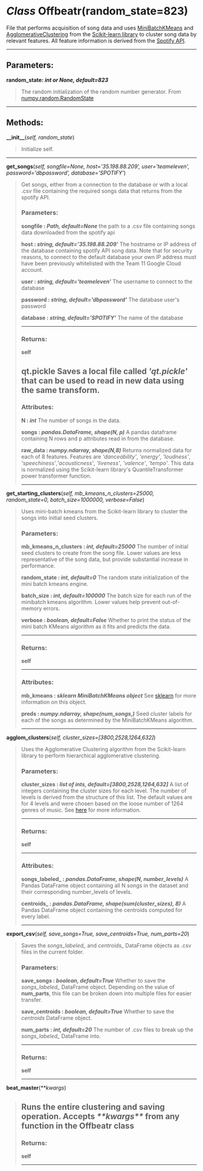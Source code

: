 # *Class* Offbeatr(random_state=823)

File that performs acquisition of song data and uses [MiniBatchKMeans](https://scikit-learn.org/stable/modules/generated/sklearn.cluster.MiniBatchKMeans.html) and [AgglomerativeClustering](https://scikit-learn.org/stable/index.html) from the [Scikit-learn library](https://scikit-learn.org/stable/modules/generated/sklearn.cluster.AgglomerativeClustering.html) to cluster song data by relevant features. All feature information is derived from the [Spotify API](https://developer.spotify.com/).

---

## Parameters:

**random\_state: *int or None, default=823***
>The random initialization of the random number generator. From [numpy.random.RandomState](https://docs.scipy.org/doc/numpy-1.15.0/reference/generated/numpy.random.RandomState.html)

---

## Methods:

**\_\_init\_\_**(*self, random_state*)
>Initialize self.
---
**get\_songs**(*self, songfile=None, host='35.198.88.209', user='teameleven', password='dbpassword', database='SPOTIFY'*)
>Get songs, either from a connection to the database or with a local .csv file containing the required songs data that returns from the spotify API.
>
>### Parameters:
>
>**songfile : *Path, default=None***
>    the path to a .csv file containing songs data downloaded from the spotify api
>
>**host : *string, default='35.198.88.209'***
>    The hostname or IP address of the database containing spotify API song data. Note that for security reasons, to connect to the default database your own IP address must have been previously whitelisted with the Team 11 Google Cloud account. 
>
>**user : *string, default='teameleven'***
>    The username to connect to the database
>
>**password : *string, default='dbpassword'***
>    The database user's password
>
>**database : *string, default='SPOTIFY'***
>    The name of the database
>
>---
>### Returns:
>
>**self**
>
>**qt.pickle**
>    Saves a local file called *'qt.pickle'* that can be used to read in new data using the same transform.
>---
>
>### Attributes:
>
>**N : *int***
>    The number of songs in the data.
>
>**songs : *pandas.DataFrame, shape(N, p)***
>    A pandas dataframe containing N rows and p attributes read in from the database.
>
>**raw_data : *numpy.ndarray, shape(N,8)***
>    Returns normalized data for each of 8 features. Features are *'danceability'*, *'energy'*, *'loudness'*, *'speechiness'*,*'acousticness'*, *'liveness'*, *'valence'*, *'tempo'*. This data is normalized using the Scikit-learn library's QuantileTransformer power transformer function.
>
>---
**get\_starting\_clusters**(*self, mb\_kmeans\_n\_clusters=25000, random\_state=0, batch\_size=1000000, verbose=False*)
>Uses mini-batch kmeans from the Scikit-learn library to cluster the songs into initial seed clusters.
>
>### Parameters:
>
>**mb\_kmeans\_n\_clusters : *int, default=25000***
>    The number of initial seed clusters to create from the song file. Lower values are less representative of the song data, but provide substantial increase in performance. 
>
>**random\_state : *int, default=0***
>    The random state initialization of the mini batch kmeans engine. 
>
>**batch\_size : *int, default=100000***
>    The batch size for each run of the minibatch kmeans algorithm. Lower values help prevent out-of-memory errors. 
>
>**verbose : *boolean, default=False***
>    Whether to print the status of the mini batch KMeans algorithm as it fits and predicts the data. 
>
>---
>### Returns:
>
>**self**
>
>---
>
>### Attributes:
>
>**mb_kmeans : *sklearn MiniBatchKMeans object***
>    See [sklearn](https://scikit-learn.org/stable/modules/generated/sklearn.cluster.MiniBatchKMeans.html) for more information on this object.
>
>**preds : *numpy.ndarray, shape(num_songs,)***
>    Seed cluster labels for each of the songs as determined by the MiniBatchKMeans algorithm.
>
>---
**agglom\_clusters**(*self, cluster_sizes=[3800,2528,1264,632]*)
>Uses the Agglomerative Clustering algorithm from the Scikit-learn library to perform hierarchical agglomerative clustering.
>
>### Parameters:
>
>**cluster\_sizes : *list of ints, default=[3800,2528,1264,632]***
>    A list of integers containing the cluster sizes for each level. The number of levels is derived from the structure of this list. The default values are for 4 levels and were chosen based on the loose number of 1264 genres of music. See [here](https://www.theguardian.com/music/2014/sep/04/-sp-from-charred-death-to-deep-filthstep-the-1264-genres-that-make-modern-music) for more information.
>
>---
>### Returns:
>
>**self**
>
>---
>
>### Attributes:
>
>**songs_labeled_ : *pandas.DataFrame, shape(N, number_levels)***
>    A Pandas DataFrame object containing all N songs in the dataset and their corresponding number_levels of levels. 
>
>**centroids_ : *pandas.DataFrame, shape(sum(cluster_sizes), 8)***
>    A Pandas DataFrame object containing the centroids computed for every label.
>
>---
**export\_csv**(*self, save_songs=True, save_centroids=True, num_parts=20*)
>    Saves the *songs_labeled_* and *centroids_* DataFrame objects as .csv files in the current folder.
>
>### Parameters:
>
>**save_songs : *boolean, default=True***
>    Whether to save the *songs_labeled_* DataFrame object. Depending on the value of **num_parts**, this file can be broken down into multiple files for easier transfer.
>
>**save_centroids : *boolean, default=True***
>    Whether to save the *centroids* DataFrame object. 
>
>**num_parts : *int, default=20***
>    The number of .csv files to break up the *songs_labeled_* DataFrame into.
>
>---
>### Returns:
>
>**self**
>
>---
>
**beat\_master**(*\*\*kwargs*)
>    Runs the entire clustering and saving operation. Accepts *\*\*kwargs\*\** from any function in the Offbeatr class
>---
>
>### Returns:
>
>**self**
>
>---
>
